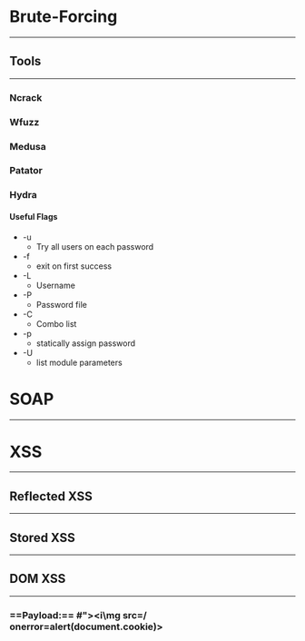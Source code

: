# Brute-Forcing
***
## Tools
***
### Ncrack
### Wfuzz
### Medusa
### Patator
### Hydra
#### Useful Flags
- -u
	- Try all users on each password
- -f
	- exit on first success
- -L
	- Username
- -P
	- Password file
- -C
	- Combo list
- -p
	- statically assign password
- -U
	- list module parameters
# SOAP
***

# XSS
***
## Reflected XSS
***
## Stored XSS
***
## DOM XSS
***
### ==Payload:== #"><i\mg src=/ onerror=alert(document.cookie)>
